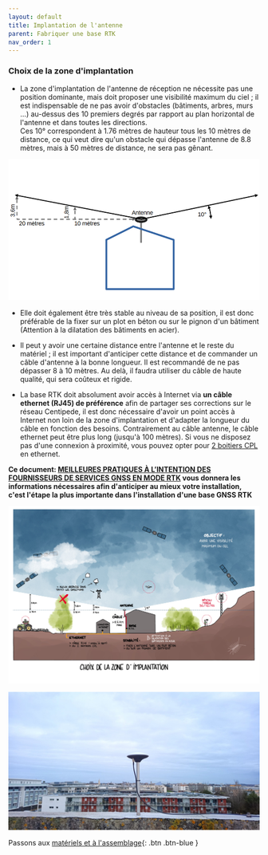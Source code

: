 ```yaml
---
layout: default
title: Implantation de l'antenne
parent: Fabriquer une base RTK
nav_order: 1
---
```


### Choix de la zone d'implantation

 * La zone d'implantation de l'antenne de réception ne nécessite pas une position dominante, mais doit proposer une visibilité maximum du ciel ; il est indispensable de ne pas avoir d'obstacles (bâtiments, arbres, murs ...) au-dessus des 10 premiers degrés par rapport au plan horizontal de l'antenne et dans toutes les directions.\
 Ces 10° correspondent à 1.76 mètres de hauteur tous les 10 mètres de distance, ce qui veut dire qu'un obstacle qui dépasse l'antenne de 8.8 mètres, mais à 50 mètres de distance, ne sera pas gênant.

  ![illustration pente 10°](/assets/images/implantation/antenne_10deg.png)

 * Elle doit également être très stable au niveau de sa position, il est donc préférable de la fixer sur un plot en béton ou sur le pignon d'un bâtiment (Attention à la dilatation des bâtiments en acier).

 * Il peut y avoir une certaine distance entre l'antenne et le reste du matériel ; il est important d'anticiper cette distance et de commander un câble d'antenne à la bonne longueur. Il est recommandé de ne pas dépasser 8 à 10 mètres. Au delà, il faudra utiliser du câble de haute qualité, qui sera coûteux et rigide.

 * La base RTK doit absolument avoir accès à Internet via **un câble ethernet (RJ45) de préférence** afin de partager ses corrections sur le réseau Centipede, il est donc nécessaire d'avoir un point accès à Internet non loin de la zone d'implantation et d'adapter la longueur du câble en fonction des besoins. Contrairement au câble antenne, le câble ethernet peut être plus long (jusqu'à 100 mètres). Si vous ne disposez pas d'une connexion à proximité, vous pouvez opter pour [2 boitiers CPL](https://www.boitiercpl.fr/) en ethernet.

 **Ce document: [MEILLEURES PRATIQUES À L’INTENTION DES FOURNISSEURS DE SERVICES GNSS EN MODE RTK](https://ressources-naturelles.canada.ca/sites/nrcan/files/earthsciences/pdf/MeilleuresPratiques_Station_de_Reference_GNSS(1).pdf) vous donnera les informations nécessaires afin d'anticiper au mieux votre installation, c'est l'étape la plus importante dans l'installation d'une base GNSS RTK**

![lienss](/assets/images/implantation/implantation_base_centipedeRTK.jpg)

![lienss](/assets/images/implantation/base_lienss.jpg)

Passons aux [matériels et à l'assemblage](Materiels){: .btn .btn-blue }
